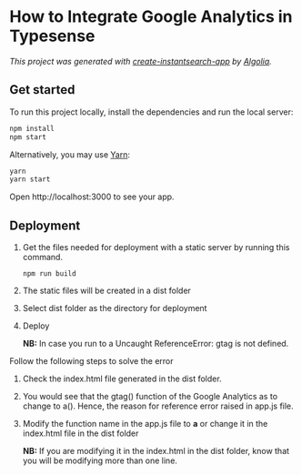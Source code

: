 # How to Integrate Google Analytics in Typesense
_This project was generated with [create-instantsearch-app](https://github.com/algolia/create-instantsearch-app) by [Algolia](https://algolia.com)._

## Get started

To run this project locally, install the dependencies and run the local server:

```sh
npm install
npm start
```

Alternatively, you may use [Yarn](https://http://yarnpkg.com/):

```sh
yarn
yarn start
```

Open http://localhost:3000 to see your app.

## Deployment

1. Get the files needed for deployment with a static server by running this command.
    ``` 
    npm run build
    ```


1. The static files will be created in a dist folder
1. Select dist folder as the directory for deployment
1. Deploy

    **NB:** In case you run to a Uncaught ReferenceError: gtag is not defined. 

Follow the following steps to solve the error
1. Check the index.html file generated in the dist folder.
1. You would see that the gtag() function of the Google Analytics as to change to a(). 
Hence, the reason for reference error raised in app.js file.
1. Modify the function name in the app.js file to **a** or change it in the index.html file in the dist folder

    **NB:** If you are modifying it in the index.html in the dist folder, know that you will be modifying more than one line.
